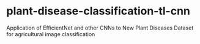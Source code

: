 # plant-disease-classification-tl-cnn
Application of EfficientNet and other CNNs to New Plant Diseases Dataset for agricultural image classification
